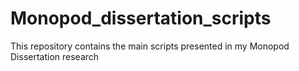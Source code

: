 # Monopod_dissertation_scripts
This repository contains the main scripts presented in my Monopod Dissertation research
